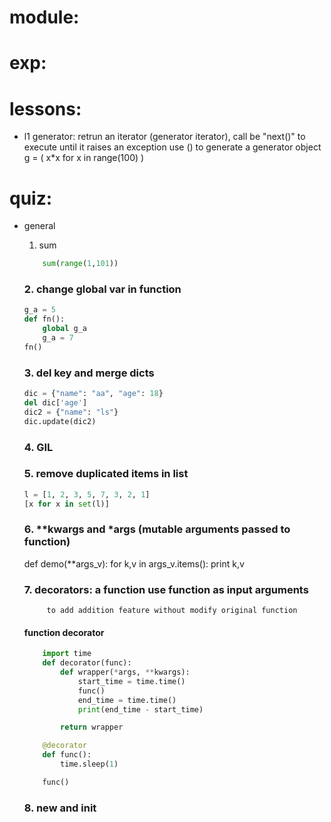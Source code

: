 # module:

# exp:

# lessons:
- l1 generator: retrun an iterator (generator iterator), call be "next()" to execute until it raises an exception
use () to generate a generator object
g = ( x*x for x in range(100) )


# quiz:
- general 
    1. sum
    ``` python
        sum(range(1,101))
    ```

    ### 2. change global var in function
    ```python
    g_a = 5
    def fn():
        global g_a
        g_a = 7
    fn()
    ```

    ### 3. del key and merge dicts
    ```python
    dic = {"name": "aa", "age": 18}
    del dic['age']
    dic2 = {"name": "ls"}
    dic.update(dic2)
    ```

    ### 4. GIL


    ### 5. remove duplicated items in list
    ```python
    l = [1, 2, 3, 5, 7, 3, 2, 1]
    [x for x in set(l)]
    ```

    ### 6. **kwargs and *args (mutable arguments passed to function)
    def demo(**args_v):
        for k,v in args_v.items():
            print k,v

    ### 7. decorators: a function use function as input arguments
           to add addition feature without modify original function

    #### function decorator
    ```python
        import time
        def decorator(func):
            def wrapper(*args, **kwargs):
                start_time = time.time()
                func()
                end_time = time.time()
                print(end_time - start_time)

            return wrapper

        @decorator
        def func():
            time.sleep(1)

        func()
    ```

    ### 8. __new__ and __init__










